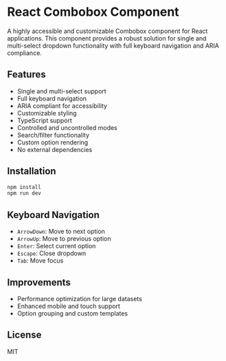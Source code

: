 # React Combobox Component

A highly accessible and customizable Combobox component for React applications. This component provides a robust solution for single and multi-select dropdown functionality with full keyboard navigation and ARIA compliance.

## Features

- Single and multi-select support
- Full keyboard navigation
- ARIA compliant for accessibility
- Customizable styling
- TypeScript support
- Controlled and uncontrolled modes
- Search/filter functionality
- Custom option rendering
- No external dependencies

## Installation

```bash
npm install
npm run dev
```

## Keyboard Navigation

- `ArrowDown`: Move to next option
- `ArrowUp`: Move to previous option
- `Enter`: Select current option
- `Escape`: Close dropdown
- `Tab`: Move focus

## Improvements

- Performance optimization for large datasets
- Enhanced mobile and touch support
- Option grouping and custom templates

## License

MIT
